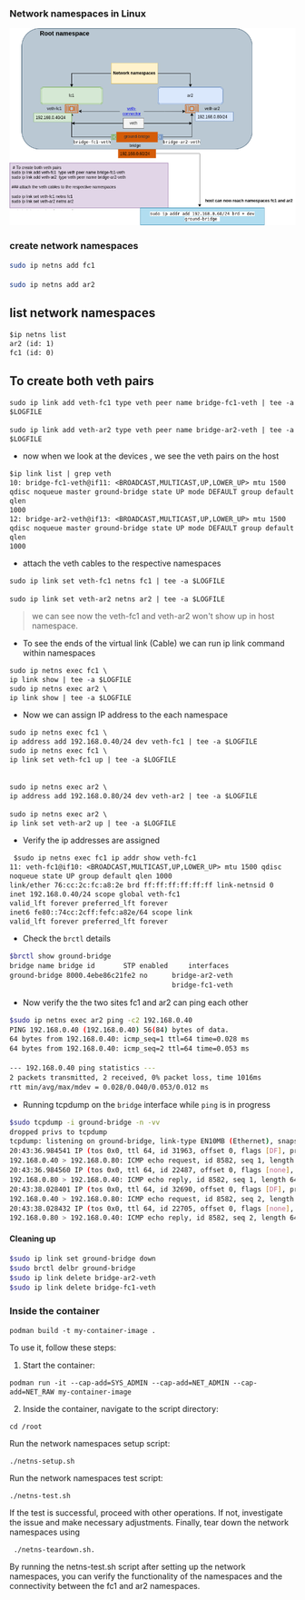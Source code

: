 
### Network namespaces in Linux 
![network namespaces ](https://github.com/get-mesh-status/network-namespaces/blob/master/netw-ns-1.drawio.png)
### create network namespaces 
```sh
sudo ip netns add fc1 
  
sudo ip netns add ar2 
```
## list network namespaces  
```  
$ip netns list  
ar2 (id: 1)  
fc1 (id: 0)
```
## To create both veth pairs
```  
sudo ip link add veth-fc1 type veth peer name bridge-fc1-veth | tee -a $LOGFILE  
  
sudo ip link add veth-ar2 type veth peer name bridge-ar2-veth | tee -a $LOGFILE  
 ``` 
* now when we look at the devices , we see the veth pairs on the host  
```
$ip link list | grep veth  
10: bridge-fc1-veth@if11: <BROADCAST,MULTICAST,UP,LOWER_UP> mtu 1500 qdisc noqueue master ground-bridge state UP mode DEFAULT group default qlen  
1000  
12: bridge-ar2-veth@if13: <BROADCAST,MULTICAST,UP,LOWER_UP> mtu 1500 qdisc noqueue master ground-bridge state UP mode DEFAULT group default qlen  
1000
```  
  
  
* attach the veth cables to the respective namespaces  
```
sudo ip link set veth-fc1 netns fc1 | tee -a $LOGFILE  
  
sudo ip link set veth-ar2 netns ar2 | tee -a $LOGFILE  
```  
> we can see now the veth-fc1 and veth-ar2 won't show up in host namespace.  
  
* To see the ends of the virtual link (Cable) we can run ip link command within namespaces  
  
 ```
sudo ip netns exec fc1 \  
ip link show | tee -a $LOGFILE  
sudo ip netns exec ar2 \  
ip link show | tee -a $LOGFILE  
```
  
* Now we can assign IP address to the each namespace  
```  
sudo ip netns exec fc1 \  
ip address add 192.168.0.40/24 dev veth-fc1 | tee -a $LOGFILE  
sudo ip netns exec fc1 \  
ip link set veth-fc1 up | tee -a $LOGFILE  
  
  
sudo ip netns exec ar2 \  
ip address add 192.168.0.80/24 dev veth-ar2 | tee -a $LOGFILE  
  
sudo ip netns exec ar2 \  
ip link set veth-ar2 up | tee -a $LOGFILE  
```
  
* Verify the ip addresses are assigned  

```
 $sudo ip netns exec fc1 ip addr show veth-fc1  
11: veth-fc1@if10: <BROADCAST,MULTICAST,UP,LOWER_UP> mtu 1500 qdisc noqueue state UP group default qlen 1000  
link/ether 76:cc:2c:fc:a8:2e brd ff:ff:ff:ff:ff:ff link-netnsid 0  
inet 192.168.0.40/24 scope global veth-fc1  
valid_lft forever preferred_lft forever  
inet6 fe80::74cc:2cff:fefc:a82e/64 scope link  
valid_lft forever preferred_lft forever
```

* Check the `brctl` details

```sh 
$brctl show ground-bridge  
bridge name bridge id 		STP enabled 	interfaces  
ground-bridge 8000.4ebe86c21fe2 no 		bridge-ar2-veth  
										bridge-fc1-veth
```
 * Now verify the the two sites fc1 and ar2 can ping each other  
  
```sh
$sudo ip netns exec ar2 ping -c2 192.168.0.40  
PING 192.168.0.40 (192.168.0.40) 56(84) bytes of data.  
64 bytes from 192.168.0.40: icmp_seq=1 ttl=64 time=0.028 ms  
64 bytes from 192.168.0.40: icmp_seq=2 ttl=64 time=0.053 ms  
  
--- 192.168.0.40 ping statistics ---  
2 packets transmitted, 2 received, 0% packet loss, time 1016ms  
rtt min/avg/max/mdev = 0.028/0.040/0.053/0.012 ms
```
* Running tcpdump on the `bridge` interface while `ping` is in progress

```sh
$sudo tcpdump -i ground-bridge -n -vv  
dropped privs to tcpdump  
tcpdump: listening on ground-bridge, link-type EN10MB (Ethernet), snapshot length 262144 bytes  
20:43:36.984541 IP (tos 0x0, ttl 64, id 31963, offset 0, flags [DF], proto ICMP (1), length 84)  
192.168.0.40 > 192.168.0.80: ICMP echo request, id 8582, seq 1, length 64  
20:43:36.984560 IP (tos 0x0, ttl 64, id 22487, offset 0, flags [none], proto ICMP (1), length 84)  
192.168.0.80 > 192.168.0.40: ICMP echo reply, id 8582, seq 1, length 64  
20:43:38.028401 IP (tos 0x0, ttl 64, id 32690, offset 0, flags [DF], proto ICMP (1), length 84)  
192.168.0.40 > 192.168.0.80: ICMP echo request, id 8582, seq 2, length 64  
20:43:38.028432 IP (tos 0x0, ttl 64, id 22705, offset 0, flags [none], proto ICMP (1), length 84)  
192.168.0.80 > 192.168.0.40: ICMP echo reply, id 8582, seq 2, length 64
```

#### Cleaning up 


```sh 
$sudo ip link set ground-bridge down  
$sudo brctl delbr ground-bridge  
$sudo ip link delete bridge-ar2-veth  
$sudo ip link delete bridge-fc1-veth  
```

### Inside the container 
```
podman build -t my-container-image . 
```
To use it, follow these steps:

1. Start the container: 
```
podman run -it --cap-add=SYS_ADMIN --cap-add=NET_ADMIN --cap-add=NET_RAW my-container-image
```

2. Inside the container, navigate to the script directory: 
```
cd /root
```
Run the network namespaces setup script: 
```
./netns-setup.sh
```

Run the network namespaces test script: 
```
./netns-test.sh
```

If the test is successful, proceed with other operations. If not, investigate the issue and make necessary adjustments.
Finally, tear down the network namespaces using
```
 ./netns-teardown.sh.
```
By running the netns-test.sh script after setting up the network namespaces, you can verify the functionality of the namespaces and the connectivity between the fc1 and ar2 namespaces.

